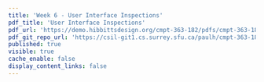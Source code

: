 ```yaml
---
title: 'Week 6 - User Interface Inspections'
pdf_title: 'User Interface Inspections'
pdf_url: 'https://demo.hibbittsdesign.org/cmpt-363-182/pdfs/cmpt-363-182-user-interface-inspections.pdf'
pdf_git_repo_url: 'https://csil-git1.cs.surrey.sfu.ca/paulh/cmpt-363-182-slides/blob/master/user-interface-inspections/slides.md'
published: true
visible: true
cache_enable: false
display_content_links: false
---
```

